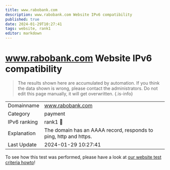```yaml
---
title: www.rabobank.com
description: www.rabobank.com Website IPv6 compatibility
published: true
date: 2024-01-29T10:27:41
tags: website, rank1
editor: markdown
---
```


# www.rabobank.com Website IPv6 compatibility

> The results shown here are accumulated by automation. If you think the data shown is wrong, please contact the administrators. 
> Do not edit this page manually, it will get overwritten.
{.is-info}


|   |   |
| - | - |
| Domainname | www.rabobank.com
| Category | payment |
| IPv6 ranking | rank1 :1st_place_medal: |
| Explanation | The domain has an AAAA record, responds to ping, http and https. |
| Last Update | 2024-01-29 10:27:41 |

To see how this test was performed, please have a look at [our website test criteria howto](/howto/testcriteria/website)!

